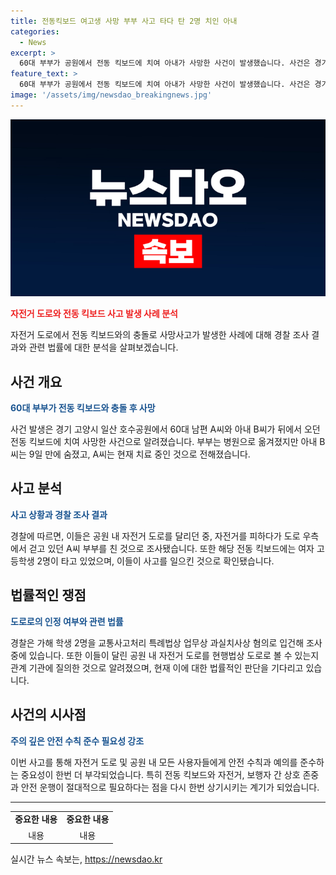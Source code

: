 ```yaml
---
title: 전동킥보드 여고생 사망 부부 사고 타다 탄 2명 치인 아내
categories:
  - News
excerpt: >
  60대 부부가 공원에서 전동 킥보드에 치여 아내가 사망한 사건이 발생했습니다. 사건은 경기 고양시 일산 호수공원에서 발생했는데, 전동 킥보드를 타고 있던 고등학생 2명이 자전거 도로를 이용 중 부부를 치게 되었습니다. 사고 후 피해자는 병원으로 옮겨졌지만 아내는 사망하고, 남편은 치료를 받고 있다고 합니다. 경찰은 가해 학생 2명을 업무상 과실치사상 혐의로 조사 중이며, 자전거 도로의 법적 지위에 대해 관련 기관에 질의하고 있습니다.
feature_text: >
  60대 부부가 공원에서 전동 킥보드에 치여 아내가 사망한 사건이 발생했습니다. 사건은 경기 고양시 일산 호수공원에서 발생했는데, 전동 킥보드를 타고 있던 고등학생 2명이 자전거 도로를 이용 중 부부를 치게 되었습니다. 사고 후 피해자는 병원으로 옮겨졌지만 아내는 사망하고, 남편은 치료를 받고 있다고 합니다. 경찰은 가해 학생 2명을 업무상 과실치사상 혐의로 조사 중이며, 자전거 도로의 법적 지위에 대해 관련 기관에 질의하고 있습니다.
image: '/assets/img/newsdao_breakingnews.jpg'
---
```


<p><img src="/assets/img/newsdao_breakingnews.jpg" alt="implanttips 속보" /></p>

<p><b><span style="color: #ee2323;">자전거 도로와 전동 킥보드 사고 발생 사례 분석</span></b></p>

<p data-ke-size="size16">자전거 도로에서 전동 킥보드와의 충돌로 사망사고가 발생한 사례에 대해 경찰 조사 결과와 관련 법률에 대한 분석을 살펴보겠습니다.</p>

<h2 data-ke-size="size26">사건 개요</h2>

<p><b><span style="color: #1a5490;">60대 부부가 전동 킥보드와 충돌 후 사망</span></b></p>

<p>사건 발생은 경기 고양시 일산 호수공원에서 60대 남편 A씨와 아내 B씨가 뒤에서 오던 전동 킥보드에 치여 사망한 사건으로 알려졌습니다. 부부는 병원으로 옮겨졌지만 아내 B씨는 9일 만에 숨졌고, A씨는 현재 치료 중인 것으로 전해졌습니다.</p>

<h2 data-ke-size="size26">사고 분석</h2>

<p><b><span style="color: #1a5490;">사고 상황과 경찰 조사 결과</span></b></p>

<p>경찰에 따르면, 이들은 공원 내 자전거 도로를 달리던 중, 자전거를 피하다가 도로 우측에서 걷고 있던 A씨 부부를 친 것으로 조사됐습니다. 또한 해당 전동 킥보드에는 여자 고등학생 2명이 타고 있었으며, 이들이 사고를 일으킨 것으로 확인됐습니다.</p>

<h2 data-ke-size="size26">법률적인 쟁점</h2>

<p><b><span style="color: #1a5490;">도로로의 인정 여부와 관련 법률</span></b></p>

<p>경찰은 가해 학생 2명을 교통사고처리 특례법상 업무상 과실치사상 혐의로 입건해 조사 중에 있습니다. 또한 이들이 달린 공원 내 자전거 도로를 현행법상 도로로 볼 수 있는지 관계 기관에 질의한 것으로 알려졌으며, 현재 이에 대한 법률적인 판단을 기다리고 있습니다.</p>

<h2 data-ke-size="size26">사건의 시사점</h2>

<p><b><span style="color: #1a5490;">주의 깊은 안전 수칙 준수 필요성 강조</span></b></p>

<p>이번 사고를 통해 자전거 도로 및 공원 내 모든 사용자들에게 안전 수칙과 예의를 준수하는 중요성이 한번 더 부각되었습니다. 특히 전동 킥보드와 자전거, 보행자 간 상호 존중과 안전 운행이 절대적으로 필요하다는 점을 다시 한번 상기시키는 계기가 되었습니다.</p>

<hr data-ke-size="size16">

<table>
    <tbody>
        <tr>
            <td style="text-align: center; height: 17px;"><b>중요한 내용</b></td>
            <td style="text-align: center; height: 17px;"><b>중요한 내용</b></td>
        </tr>
        <tr>
            <td style="text-align: center; height: 17px;">내용</td>
            <td style="text-align: center; height: 17px;">내용</td>
        </tr>
    </tbody>
</table>
실시간 뉴스 속보는, <a href="https://newsdao.kr" rel="dofollow">https://newsdao.kr</a>


